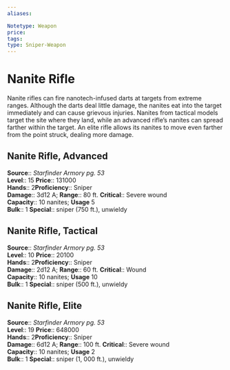 ```yaml
---
aliases: 

Notetype: Weapon
price: 
tags: 
type: Sniper-Weapon
---
```


# Nanite Rifle

Nanite rifles can fire nanotech-infused darts at targets from extreme ranges. Although the darts deal little damage, the nanites eat into the target immediately and can cause grievous injuries. Nanites from tactical models target the site where they land, while an advanced rifle’s nanites can spread farther within the target. An elite rifle allows its nanites to move even farther from the point struck, dealing more damage.  

## Nanite Rifle, Advanced

**Source**:: _Starfinder Armory pg. 53_  
**Level**:: 15
**Price**:: 131000  
**Hands**:: 2**Proficiency**:: Sniper  
**Damage**:: 3d12 A; 
**Range**:: 80 ft.
**Critical**:: Severe wound  
**Capacity**:: 10 nanites; **Usage** 5  
**Bulk**:: 1
**Special**:: sniper (750 ft.), unwieldy

## Nanite Rifle, Tactical

**Source**:: _Starfinder Armory pg. 53_  
**Level**:: 10
**Price**:: 20100  
**Hands**:: 2**Proficiency**:: Sniper  
**Damage**:: 2d12 A; 
**Range**:: 60 ft.
**Critical**:: Wound  
**Capacity**:: 10 nanites; **Usage** 10  
**Bulk**:: 1
**Special**:: sniper (500 ft.), unwieldy

## Nanite Rifle, Elite

**Source**:: _Starfinder Armory pg. 53_  
**Level**:: 19
**Price**:: 648000  
**Hands**:: 2**Proficiency**:: Sniper  
**Damage**:: 6d12 A; 
**Range**:: 100 ft.
**Critical**:: Severe wound  
**Capacity**:: 10 nanites; **Usage** 2  
**Bulk**:: 1
**Special**:: sniper (1, 000 ft.), unwieldy
